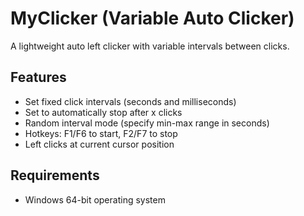# MyClicker (Variable Auto Clicker)

A lightweight auto left clicker with variable intervals between clicks.

## Features
- Set fixed click intervals (seconds and milliseconds)
- Set to automatically stop after x clicks
- Random interval mode (specify min-max range in seconds)
- Hotkeys: F1/F6 to start, F2/F7 to stop
- Left clicks at current cursor position

## Requirements
- Windows 64-bit operating system
